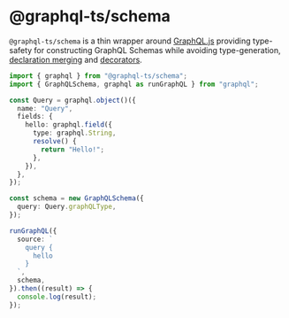 # @graphql-ts/schema

`@graphql-ts/schema` is a thin wrapper around
[GraphQL.js](https://github.com/graphql/graphql-js) providing type-safety for
constructing GraphQL Schemas while avoiding type-generation, [declaration merging](https://www.typescriptlang.org/docs/handbook/declaration-merging.html)
and [decorators](https://www.typescriptlang.org/docs/handbook/decorators.html).

```ts
import { graphql } from "@graphql-ts/schema";
import { GraphQLSchema, graphql as runGraphQL } from "graphql";

const Query = graphql.object()({
  name: "Query",
  fields: {
    hello: graphql.field({
      type: graphql.String,
      resolve() {
        return "Hello!";
      },
    }),
  },
});

const schema = new GraphQLSchema({
  query: Query.graphQLType,
});

runGraphQL({
  source: `
    query {
      hello
    }
  `,
  schema,
}).then((result) => {
  console.log(result);
});
```
